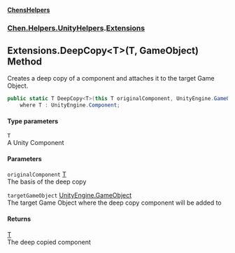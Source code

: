 #### [ChensHelpers](index 'index')
### [Chen.Helpers.UnityHelpers](Chen_Helpers_UnityHelpers 'Chen.Helpers.UnityHelpers').[Extensions](Chen_Helpers_UnityHelpers_Extensions 'Chen.Helpers.UnityHelpers.Extensions')
## Extensions.DeepCopy&lt;T&gt;(T, GameObject) Method
Creates a deep copy of a component and attaches it to the target Game Object.  
```csharp
public static T DeepCopy<T>(this T originalComponent, UnityEngine.GameObject targetGameObject)
    where T : UnityEngine.Component;
```
#### Type parameters
<a name='Chen_Helpers_UnityHelpers_Extensions_DeepCopy_T_(T_UnityEngine_GameObject)_T'></a>
`T`  
A Unity Component
  
#### Parameters
<a name='Chen_Helpers_UnityHelpers_Extensions_DeepCopy_T_(T_UnityEngine_GameObject)_originalComponent'></a>
`originalComponent` [T](Chen_Helpers_UnityHelpers_Extensions_DeepCopy_T_(T_UnityEngine_GameObject)#Chen_Helpers_UnityHelpers_Extensions_DeepCopy_T_(T_UnityEngine_GameObject)_T 'Chen.Helpers.UnityHelpers.Extensions.DeepCopy&lt;T&gt;(T, UnityEngine.GameObject).T')  
The basis of the deep copy
  
<a name='Chen_Helpers_UnityHelpers_Extensions_DeepCopy_T_(T_UnityEngine_GameObject)_targetGameObject'></a>
`targetGameObject` [UnityEngine.GameObject](https://docs.microsoft.com/en-us/dotnet/api/UnityEngine.GameObject 'UnityEngine.GameObject')  
The target Game Object where the deep copy component will be added to
  
#### Returns
[T](Chen_Helpers_UnityHelpers_Extensions_DeepCopy_T_(T_UnityEngine_GameObject)#Chen_Helpers_UnityHelpers_Extensions_DeepCopy_T_(T_UnityEngine_GameObject)_T 'Chen.Helpers.UnityHelpers.Extensions.DeepCopy&lt;T&gt;(T, UnityEngine.GameObject).T')  
The deep copied component
